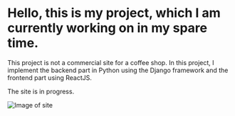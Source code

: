 # Hello, this is my project, which I am currently working on in my spare time.

This project is not a commercial site for a coffee shop. 
In this project, I implement the backend part in Python using the Django framework and the frontend part using ReactJS. 

The site is in progress.

![Image of site]([https://imgur.com/a/xb20SRn](https://imgur.com/JGYPht4))
